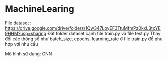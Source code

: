 # MachineLearing


File dataset : https://drive.google.com/drive/folders/1Qw347LoyEF3TtuMfmPz0kxL3txYE9HHM?usp=sharing
Đặt folder dataset cạnh file train.py và file test.py
Thay đổi các thông số như batch_size, epochs, learning_rate ở file train.py để phù hợp với nhu cầu

Mô hình sử dụng: CNN
